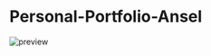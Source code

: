 # Personal-Portfolio-Ansel

![preview](https://user-images.githubusercontent.com/107650111/183438229-6430d930-7336-4f4b-ac8c-fce6aa3bbe64.png)
